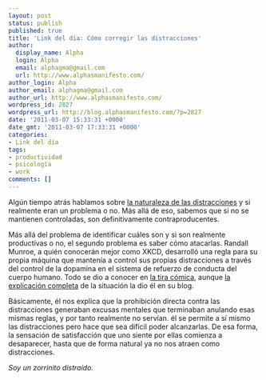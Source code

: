 ```yaml
---
layout: post
status: publish
published: true
title: 'Link del día: Cómo corregir las distracciones'
author:
  display_name: Alpha
  login: Alpha
  email: alphagma@gmail.com
  url: http://www.alphasmanifesto.com/
author_login: Alpha
author_email: alphagma@gmail.com
author_url: http://www.alphasmanifesto.com/
wordpress_id: 2827
wordpress_url: http://blog.alphasmanifesto.com/?p=2827
date: '2011-03-07 15:33:31 +0000'
date_gmt: '2011-03-07 17:33:31 +0000'
categories:
- Link del día
tags:
- productividad
- psicología
- work
comments: []
---
```


Algún tiempo atrás hablamos sobre [la naturaleza de las distracciones](https://blog.alphasmanifesto.com/2010/08/19/link-del-dia-%C2%BFcomo-trabajar-con-distracciones/) y si realmente eran un problema o no. Más allá de eso, sabemos que si no se mantienen controladas, son definitivamente contraproducentes.

Más allá del problema de identificar cuáles son y si son realmente productivas o no, el segundo problema es saber cómo atacarlas. Randall Munroe, a quién conocerán mejor como XKCD, desarrolló una regla para su propia máquina que mantenía a control sus propias distracciones a través del control de la dopamina en el sistema de refuerzo de conducta del cuerpo humano. Todo se dio a conocer en [la tira cómica](http://xkcd.com/862/), aunque [la explicación completa](http://blog.xkcd.com/2011/02/18/distraction-affliction-correction-extensio/) de la situación la dio él en su blog.

Básicamente, él nos explica que la prohibición directa contra las distracciones generaban excusas mentales que terminaban anulando esas mismas reglas, y por tanto realmente no servían. él se permite a sí mismo las distracciones pero hace que sea difícil poder alcanzarlas. De esa forma, la sensación de satisfacción que uno siente por ellas comienza a desaparecer, hasta que de forma natural ya no nos atraen como distracciones.

_Soy un zorrinito distraído._
